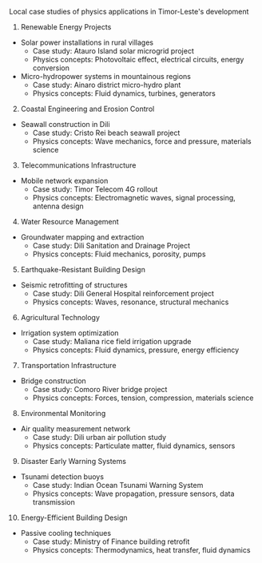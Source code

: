 Local case studies of physics applications in Timor-Leste's development

1. Renewable Energy Projects
- Solar power installations in rural villages
   - Case study: Atauro Island solar microgrid project
   - Physics concepts: Photovoltaic effect, electrical circuits, energy conversion
- Micro-hydropower systems in mountainous regions  
   - Case study: Ainaro district micro-hydro plant
   - Physics concepts: Fluid dynamics, turbines, generators

2. Coastal Engineering and Erosion Control
- Seawall construction in Dili
   - Case study: Cristo Rei beach seawall project
   - Physics concepts: Wave mechanics, force and pressure, materials science

3. Telecommunications Infrastructure 
- Mobile network expansion
   - Case study: Timor Telecom 4G rollout
   - Physics concepts: Electromagnetic waves, signal processing, antenna design

4. Water Resource Management
- Groundwater mapping and extraction
   - Case study: Dili Sanitation and Drainage Project
   - Physics concepts: Fluid mechanics, porosity, pumps

5. Earthquake-Resistant Building Design
- Seismic retrofitting of structures
   - Case study: Dili General Hospital reinforcement project
   - Physics concepts: Waves, resonance, structural mechanics

6. Agricultural Technology
- Irrigation system optimization
   - Case study: Maliana rice field irrigation upgrade
   - Physics concepts: Fluid dynamics, pressure, energy efficiency

7. Transportation Infrastructure
- Bridge construction 
   - Case study: Comoro River bridge project
   - Physics concepts: Forces, tension, compression, materials science

8. Environmental Monitoring
- Air quality measurement network
   - Case study: Dili urban air pollution study
   - Physics concepts: Particulate matter, fluid dynamics, sensors

9. Disaster Early Warning Systems
- Tsunami detection buoys
   - Case study: Indian Ocean Tsunami Warning System
   - Physics concepts: Wave propagation, pressure sensors, data transmission

10. Energy-Efficient Building Design
- Passive cooling techniques
    - Case study: Ministry of Finance building retrofit
    - Physics concepts: Thermodynamics, heat transfer, fluid dynamics